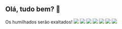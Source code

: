 ## Olá, tudo bem? 👋
Os humilhados serão exaltados!
![](https://media1.tenor.com/m/w1iCRvTI0jUAAAAC/patrick-sponge-bob.gif)
![](https://media.tenor.com/uGFCTCFNjGAAAAAi/santos-soccer.gif)
![](https://media1.tenor.com/m/oeBy_0qFStoAAAAd/sacanagem-santos.gif)
![](https://media.tenor.com/4j_zmBd3lGoAAAAM/neymar-neymar-jr.gif)
![](https://media.tenor.com/I-oafCae9HcAAAAi/prime-batata.gif)
![](https://media.tenor.com/BJ_GY4foUjIAAAAM/messi.gif)
![](https://media.tenor.com/K4ruSdBYWLkAAAAM/globolinha-neymar.gif)
